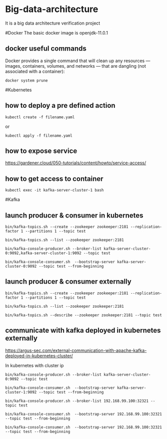 # Big-data-architecture
It is a big data architecture verification project

#Docker
The basic docker image is openjdk-11.0.1

## docker useful commands
Docker provides a single command that will clean up any resources — images, containers, volumes, and networks — that are dangling (not associated with a container):

    docker system prune
    
#Kubernetes
## how to deploy a pre defined action
    kubectl create -f filename.yaml
or

    kubectl apply -f filename.yaml
    
## how to expose service
https://gardener.cloud/050-tutorials/content/howto/service-access/

## how to get access to container

    kubectl exec -it kafka-server-cluster-1 bash

#Kafka
## launch producer & consumer in kubernetes

    bin/kafka-topics.sh --create --zookeeper zookeeper:2181 --replication-factor 1 --partitions 1 --topic test
    
    bin/kafka-topics.sh --list --zookeeper zookeeper:2181
    
    bin/kafka-console-producer.sh --broker-list kafka-server-cluster-0:9092,kafka-server-cluster-1:9092 --topic test
    
    bin/kafka-console-consumer.sh  --bootstrap-server kafka-server-cluster-0:9092 --topic test --from-beginning

## launch producer & consumer externally

    bin/kafka-topics.sh --create --zookeeper zookeeper:2181 --replication-factor 1 --partitions 1 --topic test
    
    bin/kafka-topics.sh --list --zookeeper zookeeper:2181
    
    bin/kafka-topics.sh --describe --zookeeper zookeeper:2181 --topic test

## communicate with kafka deployed in kubernetes externally 

https://argus-sec.com/external-communication-with-apache-kafka-deployed-in-kubernetes-cluster/
    
In kubernetes with cluster ip

    bin/kafka-console-producer.sh --broker-list kafka-server-cluster-0:9092 --topic test
            
    bin/kafka-console-consumer.sh  --bootstrap-server kafka-server-cluster-1:9092 --topic test --from-beginning

    bin/kafka-console-producer.sh --broker-list 192.168.99.100:32321 --topic test
        
    bin/kafka-console-consumer.sh  --bootstrap-server 192.168.99.100:32321 --topic test --from-beginning
    
    bin/kafka-console-consumer.sh  --bootstrap-server 192.168.99.100:32321 --topic test --from-beginning
